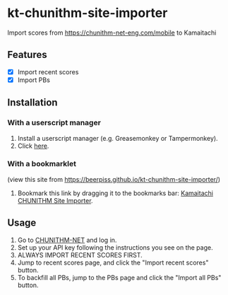 # kt-chunithm-site-importer

Import scores from https://chunithm-net-eng.com/mobile to Kamaitachi

## Features
- [x] Import recent scores
- [x] Import PBs

## Installation
### With a userscript manager

1. Install a userscript manager (e.g. Greasemonkey or Tampermonkey).
2. Click [here](https://github.com/beerpiss/kt-chunithm-site-importer/raw/trunk/kt-chunithm-site-importer.user.js).

### With a bookmarklet
(view this site from <https://beerpiss.github.io/kt-chunithm-site-importer/>)

1. Bookmark this link by dragging it to the bookmarks bar: [Kamaitachi CHUNITHM Site Importer](javascript:void(function(d){if(d.location.host==='chunithm-net-eng.com')document.body.appendChild(document.createElement('script')).src='https://beerpiss.github.io/kt-chunithm-site-importer/kt-chunithm-site-importer.min.js?t='+Math.floor(Date.now()/60000)})(document);).

## Usage
1. Go to [CHUNITHM-NET](https://chunithm-net-eng.com/mobile) and log in.
2. Set up your API key following the instructions you see on the page.
3. ALWAYS IMPORT RECENT SCORES FIRST.
4. Jump to recent scores page, and click the "Import recent scores" button.
5. To backfill all PBs, jump to the PBs page and click the "Import all PBs" button.
